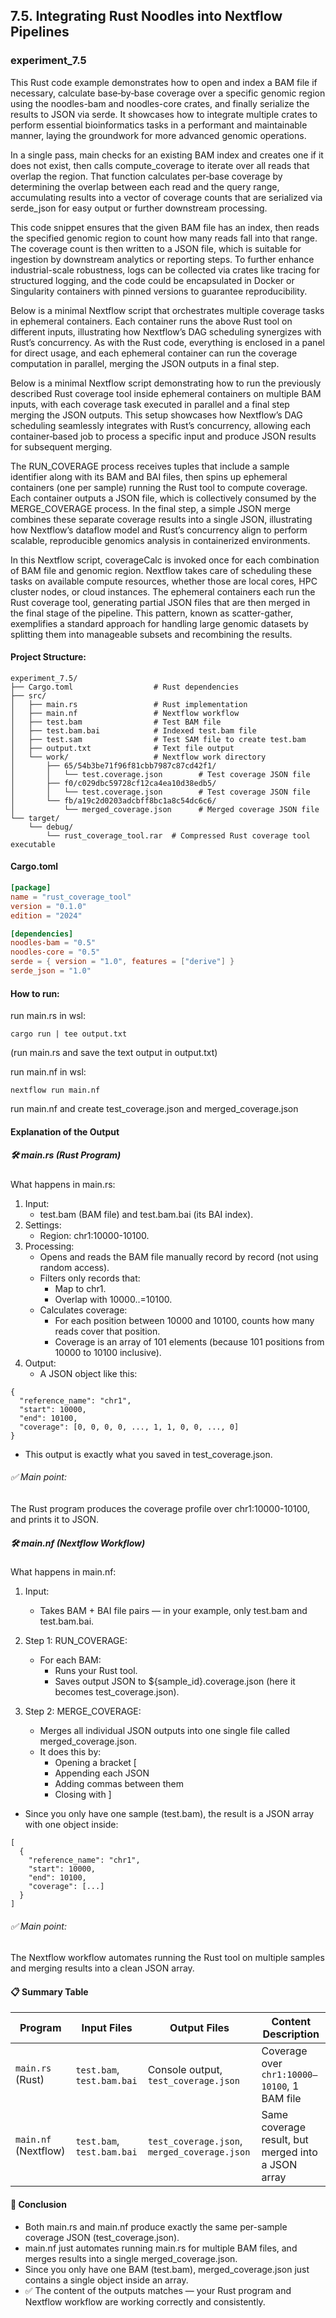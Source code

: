 ## 7.5. Integrating Rust Noodles into Nextflow Pipelines

### experiment_7.5

This Rust code example demonstrates how to open and index a BAM file if necessary, calculate base‐by‐base coverage over a specific genomic region using the noodles-bam and noodles-core crates, and finally serialize the results to JSON via serde. It showcases how to integrate multiple crates to perform essential bioinformatics tasks in a performant and maintainable manner, laying the groundwork for more advanced genomic operations.

In a single pass, main checks for an existing BAM index and creates one if it does not exist, then calls compute_coverage to iterate over all reads that overlap the region. That function calculates per‐base coverage by determining the overlap between each read and the query range, accumulating results into a vector of coverage counts that are serialized via serde_json for easy output or further downstream processing.

This code snippet ensures that the given BAM file has an index, then reads the specified genomic region to count how many reads fall into that range. The coverage count is then written to a JSON file, which is suitable for ingestion by downstream analytics or reporting steps. To further enhance industrial-scale robustness, logs can be collected via crates like tracing for structured logging, and the code could be encapsulated in Docker or Singularity containers with pinned versions to guarantee reproducibility.

Below is a minimal Nextflow script that orchestrates multiple coverage tasks in ephemeral containers. Each container runs the above Rust tool on different inputs, illustrating how Nextflow’s DAG scheduling synergizes with Rust’s concurrency. As with the Rust code, everything is enclosed in a panel for direct usage, and each ephemeral container can run the coverage computation in parallel, merging the JSON outputs in a final step.

Below is a minimal Nextflow script demonstrating how to run the previously described Rust coverage tool inside ephemeral containers on multiple BAM inputs, with each coverage task executed in parallel and a final step merging the JSON outputs. This setup showcases how Nextflow’s DAG scheduling seamlessly integrates with Rust’s concurrency, allowing each container‐based job to process a specific input and produce JSON results for subsequent merging.

The RUN_COVERAGE process receives tuples that include a sample identifier along with its BAM and BAI files, then spins up ephemeral containers (one per sample) running the Rust tool to compute coverage. Each container outputs a JSON file, which is collectively consumed by the MERGE_COVERAGE process. In the final step, a simple JSON merge combines these separate coverage results into a single JSON, illustrating how Nextflow’s dataflow model and Rust’s concurrency align to perform scalable, reproducible genomics analysis in containerized environments.

In this Nextflow script, coverageCalc is invoked once for each combination of BAM file and genomic region. Nextflow takes care of scheduling these tasks on available compute resources, whether those are local cores, HPC cluster nodes, or cloud instances. The ephemeral containers each run the Rust coverage tool, generating partial JSON files that are then merged in the final stage of the pipeline. This pattern, known as scatter-gather, exemplifies a standard approach for handling large genomic datasets by splitting them into manageable subsets and recombining the results.

#### Project Structure:

```plaintext
experiment_7.5/
├── Cargo.toml                  # Rust dependencies
├── src/
│   ├── main.rs                 # Rust implementation
│   ├── main.nf                 # Nextflow workflow
│   ├── test.bam                # Test BAM file
│   ├── test.bam.bai            # Indexed test.bam file
│   ├── test.sam                # Test SAM file to create test.bam
│   ├── output.txt              # Text file output
│   └── work/                   # Nextflow work directory
│       ├── 65/54b3be71f96f81cbb7987c87cd42f1/
│       │   └── test.coverage.json        # Test coverage JSON file
│       ├── f0/c029dbc59728cf12ca4ea10d38edb5/
│       │   └── test.coverage.json        # Test coverage JSON file
│       └── fb/a19c2d0203adcbff8bc1a8c54dc6c6/
│           └── merged_coverage.json      # Merged coverage JSON file
└── target/
    └── debug/
        └── rust_coverage_tool.rar  # Compressed Rust coverage tool executable
```

#### Cargo.toml

```toml
[package]
name = "rust_coverage_tool"
version = "0.1.0"
edition = "2024"

[dependencies]
noodles-bam = "0.5"
noodles-core = "0.5"
serde = { version = "1.0", features = ["derive"] }
serde_json = "1.0"
```

#### How to run:

run main.rs in wsl:

```wsl
cargo run | tee output.txt
```

(run main.rs and save the text output in output.txt)

run main.nf in wsl:

```wsl
nextflow run main.nf
```

run main.nf and create test_coverage.json and merged_coverage.json


#### Explanation of the Output
##### 🛠 main.rs (Rust Program)

What happens in main.rs:

1. Input:
   * test.bam (BAM file) and test.bam.bai (its BAI index).
2. Settings:
   * Region: chr1:10000-10100.
3. Processing:
   * Opens and reads the BAM file manually record by record (not using random access).
   * Filters only records that:
     * Map to chr1.
     * Overlap with 10000..=10100.
   * Calculates coverage:
     * For each position between 10000 and 10100, counts how many reads cover that position.
     * Coverage is an array of 101 elements (because 101 positions from 10000 to 10100 inclusive).
4. Output:
   * A JSON object like this:

```text
{
  "reference_name": "chr1",
  "start": 10000,
  "end": 10100,
  "coverage": [0, 0, 0, 0, ..., 1, 1, 0, 0, ..., 0]
}
```

* This output is exactly what you saved in test_coverage.json.

###### ✅ Main point:
The Rust program produces the coverage profile over chr1:10000-10100, and prints it to JSON.

##### 🛠 main.nf (Nextflow Workflow)

What happens in main.nf:

1. Input:
   * Takes BAM + BAI file pairs — in your example, only test.bam and test.bam.bai.

2. Step 1: RUN_COVERAGE:
   * For each BAM:
     * Runs your Rust tool.
     * Saves output JSON to ${sample_id}.coverage.json (here it becomes test_coverage.json).
3. Step 2: MERGE_COVERAGE:
   * Merges all individual JSON outputs into one single file called merged_coverage.json.
   * It does this by:
     * Opening a bracket [
     * Appending each JSON
     * Adding commas between them
     * Closing with ]
  * Since you only have one sample (test.bam), the result is a JSON array with one object inside:

```text
[
  {
    "reference_name": "chr1",
    "start": 10000,
    "end": 10100,
    "coverage": [...]
  }
]
```

###### ✅ Main point:
The Nextflow workflow automates running the Rust tool on multiple samples and merging results into a clean JSON array.

#### 📋 Summary Table

| Program         | Input Files         | Output Files                  | Content Description                        |
|-----------------|----------------------|--------------------------------|--------------------------------------------|
| `main.rs` (Rust) | `test.bam`, `test.bam.bai` | Console output, `test_coverage.json` | Coverage over `chr1:10000–10100`, 1 BAM file |
| `main.nf` (Nextflow) | `test.bam`, `test.bam.bai` | `test_coverage.json`, `merged_coverage.json` | Same coverage result, but merged into a JSON array |

#### 📢 Conclusion

* Both main.rs and main.nf produce exactly the same per-sample coverage JSON (test_coverage.json).
* main.nf just automates running main.rs for multiple BAM files, and merges results into a single merged_coverage.json.
* Since you only have one BAM (test.bam), merged_coverage.json just contains a single object inside an array.
* ✅ The content of the outputs matches — your Rust program and Nextflow workflow are working correctly and consistently.
